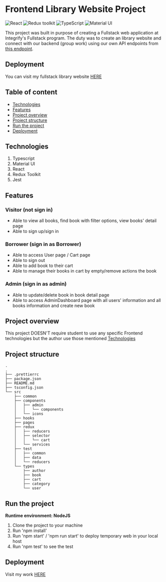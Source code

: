 # Frontend Library Website Project

![React](https://img.shields.io/badge/React-v.18-blue)
![Redux toolkit](https://img.shields.io/badge/Redux-v.1-purple)
![TypeScript](https://img.shields.io/badge/TypeScript-v.4-green)
![Material UI](https://img.shields.io/badge/MUI-v.1-hotpink)

This project was built in purpose of creating a Fullstack web application at Integrify's Fullstack program. The duty was to create an library website and connect with our backend (group work) using our own API endpoints from [this endpoint](https://library-management-system-api-172j.onrender.com/api/v1/api-docs/).

## Deployment

You can visit my fullstack library website [HERE](https://main--lahtilibrary.netlify.app/)

## Table of content

- [Technologies](#technologies)
- [Features](#features)
- [Project overview](#project-overview)
- [Project structure](#project-structure)
- [Run the project](#running-the-project)
- [Deployment](#deployment)

## Technologies

1. Typescript
2. Material UI
3. React
4. Redux Toolkit
5. Jest

## Features

### Visitor (not sign in)

- Able to view all books, find book with filter options, view books' detail page
- Able to sign up/sign in

### Borrower (sign in as Borrower)

- Able to access User page / Cart page
- Able to sign out
- Able to add book to their cart
- Able to manage their books in cart by empty/remove actions the book

### Admin (sign in as admin)

- Able to update/delete book in book detail page
- Able to access AdminDashboard page with all users' information and all books information and create new book

## Project overview

This project DOESN'T require student to use any specific Frontend technologies but the author use those mentioned [Technologies](#technologies)

## Project structure

```
.
.
├── .prettierrc
├── package.json
├── README.md
├── tsconfig.json
└── src
    ├── common
    ├── components
    │   ├── admin
    │   │   └── components
    │   └── icons
    ├── hooks
    ├── pages
    ├── redux
    │   ├── reducers
    │   ├── selector
    │   │   └── cart
    │   └── services
    ├── test
    │   ├── common
    │   ├── data
    │   └── reducers
    └── types
        ├── author
        ├── book
        ├── cart
        ├── category
        └── user

```

## Run the project

**Runtime environment: NodeJS**

1. Clone the project to your machine
2. Run 'npm install'
3. Run 'npm start' / 'npm run start' to deploy temporary web in your local host
4. Run 'npm test' to see the test

## Deployment

Visit my work [HERE](https://tungnguyen12.github.io/Library-Frontend/)
